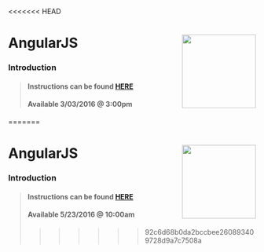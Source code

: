 <<<<<<< HEAD
# AngularJS <img align="right" src="https://github.com/Learning-Fuze/prototypes_C7/blob/assets/assets/images/logos/LF_LOGO.png?raw=true" width="150">
### Introduction

>#### Instructions can be found <a href="http://learning-fuze.github.io/prototypes_C7/#/AngularJS-Intro" target="_blank">HERE</a>
>#### Available 3/03/2016 @ 3:00pm
=======
# AngularJS <img align="right" src="https://github.com/Learning-Fuze/prototypes_C8/blob/assets/assets/images/logos/LF_LOGO.png?raw=true" width="150">
### Introduction

>#### Instructions can be found <a href="http://learning-fuze.github.io/prototypes_C8/#/AngularJS-Intro" target="_blank">HERE</a>
>#### Available 5/23/2016 @ 10:00am
>>>>>>> 92c6d68b0da2bccbee260893409728d9a7c7508a

